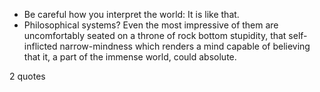  - Be careful how you interpret the world: It is like that.
 - Philosophical systems? Even the most impressive of them are uncomfortably seated on a throne of rock bottom stupidity, that self-inflicted narrow-mindness which renders a mind capable of believing that it, a part of the immense world, could absolute.

2 quotes